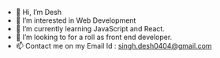 - 👋 Hi, I’m Desh
- 👀 I’m interested in Web Development
- 🌱 I’m currently learning JavaScript and React.
- 💞️ I’m looking to for a roll as front end developer.
- 📫 Contact me on my Email Id : singh.desh0404@gmail.com

<!---
desh04/desh04 is a ✨ special ✨ repository because its `README.md` (this file) appears on your GitHub profile.
You can click the Preview link to take a look at your changes.
--->
